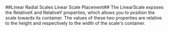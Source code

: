 ##Linear Radial Scales Linear Scale Placement##
The LinearScale exposes the RelativeX and RelativeY properties, which allows you to position the scale towards its container. The values of these two properties are relative to the height and respectively to the width of the scale's container.